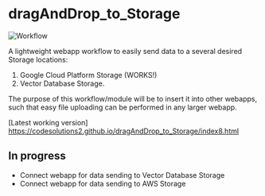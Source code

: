 # dragAndDrop_to_Storage

![Workflow](https://github.com/CodeSolutions2/dragAndDrop_to_Storage/actions/workflows/main1.yaml/badge.svg?branch=main)

A lightweight webapp workflow to easily send data to a several desired Storage locations:

1. Google Cloud Platform Storage (WORKS!)
2. Vector Database Storage. 

The purpose of this workflow/module will be to insert it into other webapps, such that easy file uploading can be performed in any larger webapp.



[Latest working version] https://codesolutions2.github.io/dragAndDrop_to_Storage/index8.html


## In progress
- Connect webapp for data sending to Vector Database Storage
- Connect webapp for data sending to AWS Storage
